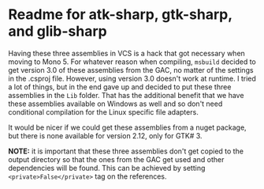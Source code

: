 # Readme for atk-sharp, gtk-sharp, and glib-sharp

Having these three assemblies in VCS is a hack that got necessary when moving to Mono 5.
For whatever reason when compiling, `msbuild` decided to get version 3.0 of these assemblies
from the GAC, no matter of the settings in the .csproj file. However, using version 3.0 doesn't work
at runtime. I tried a lot of things, but in the end gave up and decided to put these three
assemblies in the `Lib` folder. That has the additional benefit that we have these assemblies
available on Windows as well and so don't need conditional compilation for the Linux specific
file adapters.

It would be nicer if we could get these assemblies from a nuget package, but there is none
available for version 2.12, only for GTK# 3.

__NOTE:__ it is important that these three assemblies don't get copied to the output directory so that
the ones from the GAC get used and other dependencies will be found. This can be achieved by setting
`<private>False</private>` tag on the references.